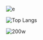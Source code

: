![e](https://github.com/user-attachments/assets/f5aba91c-3b1b-42a4-9e3e-2705e156b161)


![Top Langs](https://github-readme-stats.vercel.app/api/top-langs/?username=Nery-MC&layout=compact)

![200w](https://github.com/user-attachments/assets/a3b4b8c6-e186-4e8b-bfac-991fb9eff5e1)
